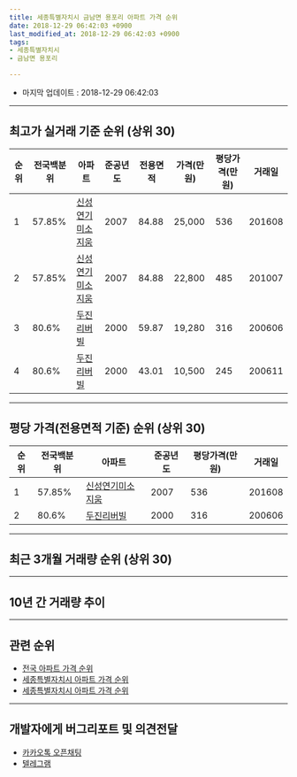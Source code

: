 ```yaml
---
title: 세종특별자치시 금남면 용포리 아파트 가격 순위
date: 2018-12-29 06:42:03 +0900
last_modified_at: 2018-12-29 06:42:03 +0900
tags:
- 세종특별자치시
- 금남면 용포리

---
```


* 마지막 업데이트 : 2018-12-29 06:42:03

---

## 최고가 실거래 기준 순위 (상위 30)


|순위|전국백분위|아파트|준공년도|전용면적|가격(만원)|평당가격(만원)|거래일|
|---|---|---|---|---|---|---|---|
|1|57.85%|[신성연기미소지움](https://search.naver.com/search.naver?query=%EC%84%B8%EC%A2%85%ED%8A%B9%EB%B3%84%EC%9E%90%EC%B9%98%EC%8B%9C+%EA%B8%88%EB%82%A8%EB%A9%B4+%EC%9A%A9%ED%8F%AC%EB%A6%AC+%EC%8B%A0%EC%84%B1%EC%97%B0%EA%B8%B0%EB%AF%B8%EC%86%8C%EC%A7%80%EC%9B%80)|2007|84.88|25,000|536|201608|
|2|57.85%|[신성연기미소지움](https://search.naver.com/search.naver?query=%EC%84%B8%EC%A2%85%ED%8A%B9%EB%B3%84%EC%9E%90%EC%B9%98%EC%8B%9C+%EA%B8%88%EB%82%A8%EB%A9%B4+%EC%9A%A9%ED%8F%AC%EB%A6%AC+%EC%8B%A0%EC%84%B1%EC%97%B0%EA%B8%B0%EB%AF%B8%EC%86%8C%EC%A7%80%EC%9B%80)|2007|84.88|22,800|485|201007|
|3|80.6%|[두진리버빌](https://search.naver.com/search.naver?query=%EC%84%B8%EC%A2%85%ED%8A%B9%EB%B3%84%EC%9E%90%EC%B9%98%EC%8B%9C+%EA%B8%88%EB%82%A8%EB%A9%B4+%EC%9A%A9%ED%8F%AC%EB%A6%AC+%EB%91%90%EC%A7%84%EB%A6%AC%EB%B2%84%EB%B9%8C)|2000|59.87|19,280|316|200606|
|4|80.6%|[두진리버빌](https://search.naver.com/search.naver?query=%EC%84%B8%EC%A2%85%ED%8A%B9%EB%B3%84%EC%9E%90%EC%B9%98%EC%8B%9C+%EA%B8%88%EB%82%A8%EB%A9%B4+%EC%9A%A9%ED%8F%AC%EB%A6%AC+%EB%91%90%EC%A7%84%EB%A6%AC%EB%B2%84%EB%B9%8C)|2000|43.01|10,500|245|200611|


---

## 평당 가격(전용면적 기준) 순위 (상위 30)


|순위|전국백분위|아파트|준공년도|평당가격(만원)|거래일|
|---|---|---|---|---|---|
|1|57.85%|[신성연기미소지움](https://search.naver.com/search.naver?query=%EC%84%B8%EC%A2%85%ED%8A%B9%EB%B3%84%EC%9E%90%EC%B9%98%EC%8B%9C+%EA%B8%88%EB%82%A8%EB%A9%B4+%EC%9A%A9%ED%8F%AC%EB%A6%AC+%EC%8B%A0%EC%84%B1%EC%97%B0%EA%B8%B0%EB%AF%B8%EC%86%8C%EC%A7%80%EC%9B%80)|2007|536|201608|
|2|80.6%|[두진리버빌](https://search.naver.com/search.naver?query=%EC%84%B8%EC%A2%85%ED%8A%B9%EB%B3%84%EC%9E%90%EC%B9%98%EC%8B%9C+%EA%B8%88%EB%82%A8%EB%A9%B4+%EC%9A%A9%ED%8F%AC%EB%A6%AC+%EB%91%90%EC%A7%84%EB%A6%AC%EB%B2%84%EB%B9%8C)|2000|316|200606|


---

## 최근 3개월 거래량 순위 (상위 30)


<div style="width:100%;">
    <canvas id="deal_count_ranking" height="250"></canvas>
</div>


<script>
new Chart(document.getElementById("deal_count_ranking"), {
    type: 'horizontalBar',
    data: {
        labels: ['두진리버빌', '신성연기미소지움'],
        datasets: [{
            label: '실거래 수',
            data: [21, 1],
            borderColor: "rgba(255, 0, 128, 1)",
            backgroundColor: "rgba(255, 0, 128, 0.5)",
            fill: false,
        }]
    },
    options: {
        responsive: true,
        title: {
            display: true,
            text: '최근 3개월 거래량 순위'
        },
        tooltips: {
            mode: 'index',
            intersect: false,
            callbacks: {
                title: function(tooltipItems, data) {
                    return "실거래 수:";
                },
                label: function(tooltipItem, data) {
                    return data.labels[tooltipItem.index] + ": " + tooltipItem.xLabel;
                }
            }
        },
        hover: {
            mode: 'nearest',
            intersect: true
        },
        scales: {
            xAxes: [{
                display: true,
                scaleLabel: {
                    display: true,
                    labelString: '실거래 수'
                },
                ticks: {
                    suggestedMin: 0,
                }
            }],
            yAxes: [{
                display: true,
                ticks: {
                    autoSkip: false,
                    callback: function(value, index, values) {
                        if (value.length > 15)
                            return value.substr(0, 13) + "...";
                        else
                            return value;
                    }
                },
                scaleLabel: {
                    display: false,
                }
            }]
        }
    }
});

</script>


---

## 10년 간 거래량 추이


<div style="width:100%;">
    <canvas id="deal_progress" height="250"></canvas>
</div>

<script>
new Chart(document.getElementById("deal_progress"), {
    type: 'line',
    data: {
        labels: ['200812','200901','200902','200903','200904','200905','200906','200907','200908','200909','200910','200911','200912','201001','201002','201003','201004','201005','201006','201007','201008','201009','201010','201011','201012','201101','201102','201103','201104','201105','201106','201107','201108','201109','201110','201111','201112','201201','201202','201203','201204','201205','201206','201207','201208','201209','201210','201211','201212','201301','201302','201303','201304','201305','201306','201307','201308','201309','201310','201311','201312','201401','201402','201403','201404','201405','201406','201407','201408','201409','201410','201411','201412','201501','201502','201503','201504','201505','201506','201507','201508','201509','201510','201511','201512','201601','201602','201603','201604','201605','201606','201607','201608','201609','201610','201611','201612','201701','201702','201703','201704','201705','201706','201707','201708','201709','201710','201711','201712','201801','201802','201803','201804','201805','201806','201807','201808','201809','201810','201811','201812'],
        datasets: [{
            label: '실거래 수',
            pointRadius: 1,
            data: [3, 3, 17, 8, 7, 8, 9, 9, 4, 5, 4, 6, 9, 7, 12, 10, 12, 8, 28, 28, 18, 10, 5, 11, 16, 24, 12, 28, 9, 15, 11, 11, 15, 16, 20, 11, 16, 8, 9, 11, 6, 6, 8, 12, 12, 17, 25, 17, 8, 19, 7, 12, 7, 10, 12, 5, 5, 10, 12, 6, 12, 20, 16, 11, 9, 4, 2, 8, 4, 9, 16, 5, 8, 8, 2, 15, 9, 8, 7, 4, 11, 8, 10, 11, 13, 6, 8, 12, 12, 14, 11, 12, 11, 18, 23, 13, 8, 8, 17, 14, 15, 15, 11, 13, 6, 13, 8, 11, 11, 12, 12, 12, 13, 12, 9, 3, 4, 12, 11, 7, 4],
            borderColor: "rgba(255, 201, 14, 1)",
            backgroundColor: "rgba(255, 201, 14, 0.5)",
            fill: true,
        }]
    },
    options: {
        responsive: true,
        title: {
            display: true,
            text: '10년간 거래량 추이'
        },
        tooltips: {
            mode: 'index',
            intersect: false,
        },
        hover: {
            mode: 'nearest',
            intersect: true
        },
        scales: {
            xAxes: [{
                display: true,
                scaleLabel: {
                    display: true,
                    labelString: '년/월'
                }
            }],
            yAxes: [{
                display: true,
                ticks: {
                    suggestedMin: 0,
                },
                scaleLabel: {
                    display: true,
                    labelString: '실거래 수'
                }
            }]
        }
    }
});

</script>


---

## 관련 순위

- [전국 아파트 가격 순위](https://inasie.github.io/apt-ranking/전국)
- [세종특별자치시 아파트 가격 순위](https://inasie.github.io/apt-ranking/세종특별자치시)
- [세종특별자치시 아파트 가격 순위](https://inasie.github.io/apt-ranking/세종특별자치시)


---

## 개발자에게 버그리포트 및 의견전달

- [카카오톡 오픈채팅](https://open.kakao.com/o/gLJUAP4)
- [텔레그램](https://t.me/inasie)

